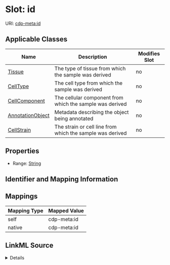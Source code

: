

# Slot: id

URI: [cdp-meta:id](metadataid)



<!-- no inheritance hierarchy -->





## Applicable Classes

| Name | Description | Modifies Slot |
| --- | --- | --- |
| [Tissue](Tissue.md) | The type of tissue from which the sample was derived |  no  |
| [CellType](CellType.md) | The cell type from which the sample was derived |  no  |
| [CellComponent](CellComponent.md) | The cellular component from which the sample was derived |  no  |
| [AnnotationObject](AnnotationObject.md) | Metadata describing the object being annotated |  no  |
| [CellStrain](CellStrain.md) | The strain or cell line from which the sample was derived |  no  |







## Properties

* Range: [String](String.md)





## Identifier and Mapping Information








## Mappings

| Mapping Type | Mapped Value |
| ---  | ---  |
| self | cdp-meta:id |
| native | cdp-meta:id |




## LinkML Source

<details>
```yaml
name: id
alias: id
domain_of:
- Tissue
- CellType
- CellStrain
- CellComponent
- AnnotationObject
range: string

```
</details>

